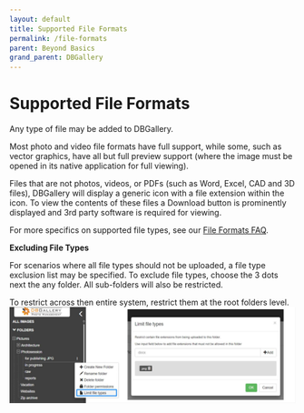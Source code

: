 ```yaml
---
layout: default
title: Supported File Formats
permalink: /file-formats
parent: Beyond Basics
grand_parent: DBGallery
---
```


# Supported File Formats

Any type of file may be added to DBGallery.

Most photo and video file formats have full support, while some, such as vector graphics, have
all but full preview support (where the image must be opened in its native application for full viewing).

Files that are not photos, videos, or PDFs (such as Word, Excel, CAD and 3D files), DBGallery will display a generic icon with a file extension within the icon.
To view the contents of these files a Download button is prominently displayed and 3rd party software is required for viewing.

For more specifics on supported file types, see our <a href="https://dbgallery.com/file-formats/" target="_blank">File Formats FAQ</a>.

<b>Excluding File Types</b>

For scenarios where all file types should not be uploaded, a file type exclusion list may be specified.  To exclude file types, choose the 3 dots next the any folder.  All sub-folders will also be restricted.

To restrict across then entire system, restrict them at the root folders level.
![File Type Exclusions](/assets/FileTypeExclusions.jpg)
